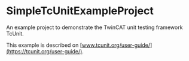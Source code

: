 # SimpleTcUnitExampleProject
An example project to demonstrate the TwinCAT unit testing framework TcUnit.

This example is described on [www.tcunit.org/user-guide/](https://tcunit.org/user-guide/).